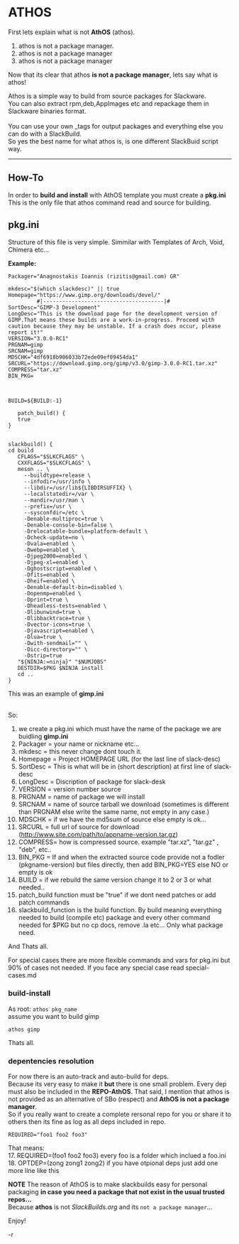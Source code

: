 # ATHOS

First lets explain what is not **AthOS** (athos).
1. athos is not a package manager.
2. athos is not a package manager
3. athos is not a package manager

Now that its clear that athos **is not a package manager**, lets say what is athos!<br>

Athos is a simple way to build from source packages for Slackware.<br>
You can also extract rpm,deb,AppImages etc and repackage them in Slackware binaries format. <br>  
You can use your own _tags for output packages and everything else you can do with a SlackBuild.<br>
So yes the best name for what athos is, is one different SlackBuid script way. 

---

## How-To

In order to **build and install** with AthOS template you must create a **pkg.ini**<br>
This is the only file that athos command read and source for building.

## pkg.ini

Structure of this file is very simple. Simmilar with Templates of Arch, Void, Chimera etc...<p>

**Example:**
```
Packager="Anagnostakis Ioannis (rizitis@gmail.com) GR"

mkdesc="$(which slackdesc)" || true
Homepage="https://www.gimp.org/downloads/devel/"
         #|--------------------------------------|#
SortDesc="GIMP-3 Development"
LongDesc="This is the download page for the development version of GIMP.That means these builds are a work-in-progress. Proceed with caution because they may be unstable. If a crash does occur, please report it!"
VERSION="3.0.0-RC1"
PRGNAM=gimp
SRCNAM=gimp
MDSCHK="4df6918b906033b72ede09ef09454da1"
SRCURL="https://download.gimp.org/gimp/v3.0/gimp-3.0.0-RC1.tar.xz"
COMPRESS="tar.xz"
BIN_PKG=



BUILD=${BUILD:-1}

   patch_build() {
   true
}


slackbuild() {
cd build
   CFLAGS="$SLKCFLAGS" \
   CXXFLAGS="$SLKCFLAGS" \
   meson .. \
     --buildtype=release \
     --infodir=/usr/info \
     --libdir=/usr/lib${LIBDIRSUFFIX} \
     --localstatedir=/var \
     --mandir=/usr/man \
     --prefix=/usr \
     --sysconfdir=/etc \
     -Denable-multiproc=true \
     -Denable-console-bin=false \
     -Drelocatable-bundle=platform-default \
     -Dcheck-update=no \
     -Dvala=enabled \
     -Dwebp=enabled \
     -Djpeg2000=enabled \
     -Djpeg-xl=enabled \
     -Dghostscript=enabled \
     -Dfits=enabled \
     -Dheif=enabled \
     -Denable-default-bin=disabled \
     -Dopenmp=enabled \
     -Dprint=true \
     -Dheadless-tests=enabled \
     -Dlibunwind=true \
     -Dlibbacktrace=true \
     -Dvector-icons=true \
     -Djavascript=enabled \
     -Dlua=true \
     -Dwith-sendmail="" \
     -Dicc-directory="" \
     -Dstrip=true
   "${NINJA:=ninja}" "$NUMJOBS"
   DESTDIR=$PKG $NINJA install
   cd ..
}
```

This was an example of **gimp.ini**

<br>So:
1. we create a pkg.ini which must have the name of the package we are buidling **gimp.ini**
2. Packager = your name or nickname etc...
3. mkdesc =  this never change dont touch it.
4. Homepage = Project HOMEPAGE URL (for the last line of slack-desc)
5. SortDesc = This is what will be in (short description) at first line of slack-desc
6. LongDesc = Discription of package for slack-desk
7. VERSION = version number source
8. PRGNAM = name of package we will install
9. SRCNAM = name of source tarball we download (sometimes is different than PRGNAM else write the same name, not empty in any case.)
10. MDSCHK = if we have the md5sum of source else empty is ok...
11. SRCURL = full url of source for download (http://www.site.com/path/to/appname-version.tar.gz)
12. COMPRESS= how is compressed source. example "tar.xz", "tar.gz" , "deb", etc..
13. BIN_PKG = If and when the extracted source code provide not a fodler (pkgname-version) but files directly, then add BIN_PKG=YES else NO or empty is ok
14. BUILD = if we rebuild the same version change it to 2 or 3 or what needed..
15. patch_build function must be "true" if we dont need patches or add patch commands
16. slackbuild_function is the build function. By build meaning everything needed to build (compile etc) package and every other command needed for $PKG but no cp docs, remove .la etc... Only what package need.

And Thats all.   
  
  For special cases there are more flexible commands and vars for pkg.ini but 90% of cases not needed. If you face any special case read special-cases.md


### build-install
As root:
`athos pkg_name`<br>
assume you want to build gimp
```
athos gimp
```

Thats all.


### depentencies resolution

For now there is an auto-track and auto-build for deps. <br>
Because its very easy to make it **but** there is one small problem. Every dep must also be included in the **REPO-AthOS**. That said, I mention that athos is not provided as an alternative of SBo (respect) and **AthOS is not a package manager**. <br>
So if you really want to create a complete rersonal repo for you or share it to others then its fine as log as all deps included in repo.
```
REQUIRED="foo1 foo2 foo3"
```
That means:<br>
17. REQUIRED=(foo1 foo2 foo3) every foo is a folder which inclued a foo.ini<br>
18. OPTDEP=(zong zong1 zong2) if you have otpional deps just add one more line like this<br>
  
 **NOTE**
 The reason of AthOS is to make slackbuilds easy for personal packaging **in case you need a package that not exist in the usual trusted repos...**<br>
 Because **athos** is not *SlackBuilds.org* and its `not a package manager`...
 
 Enjoy!
 
 -r
 


